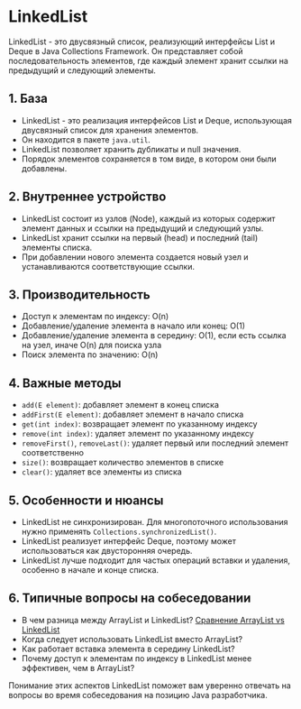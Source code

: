 # LinkedList

LinkedList - это двусвязный список, реализующий интерфейсы List и Deque в Java Collections Framework. Он представляет собой последовательность элементов, где каждый элемент хранит ссылки на предыдущий и следующий элементы.

## 1. База
- LinkedList - это реализация интерфейсов List и Deque, использующая двусвязный список для хранения элементов.
- Он находится в пакете `java.util`.
- LinkedList позволяет хранить дубликаты и null значения.
- Порядок элементов сохраняется в том виде, в котором они были добавлены.

## 2. Внутреннее устройство
- LinkedList состоит из узлов (Node), каждый из которых содержит элемент данных и ссылки на предыдущий и следующий узлы.
- LinkedList хранит ссылки на первый (head) и последний (tail) элементы списка.
- При добавлении нового элемента создается новый узел и устанавливаются соответствующие ссылки.

## 3. Производительность
- Доступ к элементам по индексу: O(n)
- Добавление/удаление элемента в начало или конец: O(1)
- Добавление/удаление элемента в середину: O(1), если есть ссылка на узел, иначе O(n) для поиска узла
- Поиск элемента по значению: O(n)

## 4. Важные методы
- `add(E element)`: добавляет элемент в конец списка
- `addFirst(E element)`: добавляет элемент в начало списка
- `get(int index)`: возвращает элемент по указанному индексу
- `remove(int index)`: удаляет элемент по указанному индексу
- `removeFirst()`, `removeLast()`: удаляет первый или последний элемент соответственно
- `size()`: возвращает количество элементов в списке
- `clear()`: удаляет все элементы из списка

## 5. Особенности и нюансы
- LinkedList не синхронизирован. Для многопоточного использования нужно применять `Collections.synchronizedList()`.
- LinkedList реализует интерфейс Deque, поэтому может использоваться как двусторонняя очередь.
- LinkedList лучше подходит для частых операций вставки и удаления, особенно в начале и конце списка.

## 6. Типичные вопросы на собеседовании
- В чем разница между ArrayList и LinkedList? [Сравнение ArrayList vs LinkedList](./ArrayList%20vs%20LinkedList.md)
- Когда следует использовать LinkedList вместо ArrayList?
- Как работает вставка элемента в середину LinkedList?
- Почему доступ к элементам по индексу в LinkedList менее эффективен, чем в ArrayList?

Понимание этих аспектов LinkedList поможет вам уверенно отвечать на вопросы во время собеседования на позицию Java разработчика.